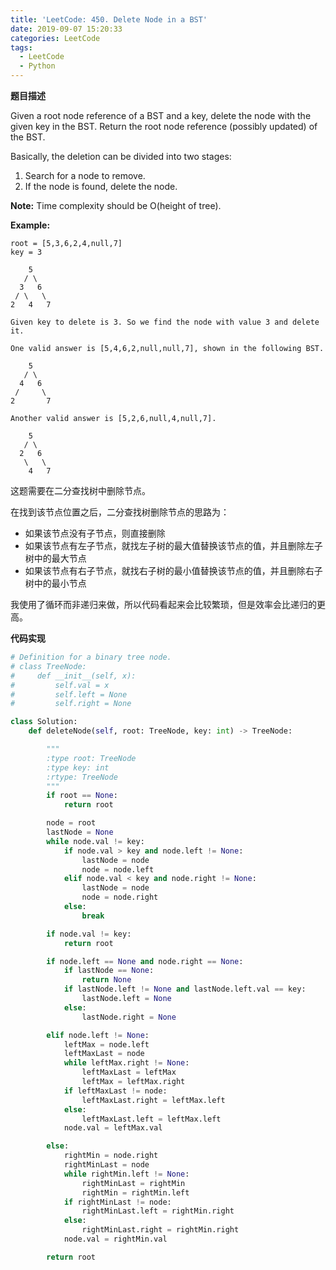 ```yaml
---
title: 'LeetCode: 450. Delete Node in a BST'
date: 2019-09-07 15:20:33
categories: LeetCode
tags:
  - LeetCode
  - Python
---
```


**题目描述**

Given a root node reference of a BST and a key, delete the node with the given key in the BST. Return the root node reference (possibly updated) of the BST.

Basically, the deletion can be divided into two stages:

1. Search for a node to remove.
2. If the node is found, delete the node.



**Note:** Time complexity should be O(height of tree).

**Example:**

```
root = [5,3,6,2,4,null,7]
key = 3

    5
   / \
  3   6
 / \   \
2   4   7

Given key to delete is 3. So we find the node with value 3 and delete it.

One valid answer is [5,4,6,2,null,null,7], shown in the following BST.

    5
   / \
  4   6
 /     \
2       7

Another valid answer is [5,2,6,null,4,null,7].

    5
   / \
  2   6
   \   \
    4   7
```

<!--more-->



这题需要在二分查找树中删除节点。

在找到该节点位置之后，二分查找树删除节点的思路为：

* 如果该节点没有子节点，则直接删除
* 如果该节点有左子节点，就找左子树的最大值替换该节点的值，并且删除左子树中的最大节点
* 如果该节点有右子节点，就找右子树的最小值替换该节点的值，并且删除右子树中的最小节点

我使用了循环而非递归来做，所以代码看起来会比较繁琐，但是效率会比递归的更高。

**代码实现**

```python
# Definition for a binary tree node.
# class TreeNode:
#     def __init__(self, x):
#         self.val = x
#         self.left = None
#         self.right = None

class Solution:
    def deleteNode(self, root: TreeNode, key: int) -> TreeNode:

        """
        :type root: TreeNode
        :type key: int
        :rtype: TreeNode
        """
        if root == None:
            return root

        node = root
        lastNode = None
        while node.val != key:
            if node.val > key and node.left != None:
                lastNode = node
                node = node.left
            elif node.val < key and node.right != None:
                lastNode = node
                node = node.right
            else:
                break

        if node.val != key:
            return root

        if node.left == None and node.right == None:
            if lastNode == None:
                return None
            if lastNode.left != None and lastNode.left.val == key:
                lastNode.left = None
            else:
                lastNode.right = None

        elif node.left != None:
            leftMax = node.left
            leftMaxLast = node
            while leftMax.right != None:
                leftMaxLast = leftMax
                leftMax = leftMax.right
            if leftMaxLast != node:
                leftMaxLast.right = leftMax.left
            else:
                leftMaxLast.left = leftMax.left
            node.val = leftMax.val

        else:
            rightMin = node.right
            rightMinLast = node
            while rightMin.left != None:
                rightMinLast = rightMin
                rightMin = rightMin.left
            if rightMinLast != node:
                rightMinLast.left = rightMin.right
            else:
                rightMinLast.right = rightMin.right
            node.val = rightMin.val

        return root

```

